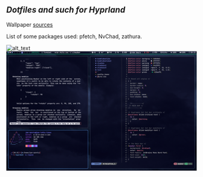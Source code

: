 ## _Dotfiles and such for Hyprland_ ##

Wallpaper [sources](https://github.com/Jan-Aarela/.dotfiles/tree/main/images)

List of some packages used: pfetch, NvChad, zathura.

![alt_text](https://raw.githubusercontent.com/Jan-Aarela/.dotfiles/refs/heads/main/images/10-4-25-1.png)
![alt_text](https://raw.githubusercontent.com/Jan-Aarela/.dotfiles/refs/heads/main/images/10-4-25-2.png)
